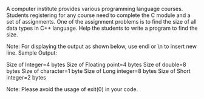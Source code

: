 A computer institute provides various programming language courses. Students registering for any course need to complete the C module and a set of assignments. One of the assignment problems is to find the size of all data types in C++ language. Help the students to write a program to find the size.

Note: For displaying the output as shown below, use endl or \n to insert new line.
Sample Output:

Size of Integer=4 bytes
Size of Floating point=4 bytes
Size of double=8 bytes
Size of character=1 byte
Size of Long integer=8 bytes
Size of Short integer=2 bytes

Note: Please avoid the usage of exit(0) in your code.  
